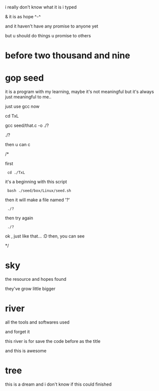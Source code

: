 
























 i really don't know what it is i typed

 & it is as hope ^-^

 and it haven't have any promise to anyone yet

 but u should do things u promise to others





# before two thousand and nine




# gop seed


it is a program with my learning,
maybe it's not meaningful
but it's always just meaningful to me..


just use gcc now

 cd TxL

 gcc  seed/that.c  -o  ./?

 ./?

then u can c






/*

 first

     cd ./TxL


 it's a beginning with this script

     bash ./seed/box/Linux/seed.sh


 then it will make a file named '?'


     ./?


 then try again


     ./?


  ok , just like that... :D
  then, you can see

*/





# sky

the resource and hopes found

they've  grow little bigger


# river

all the tools and softwares used

and forget it

this river is for save the code before as the title

and this is awesome


# tree

this is a dream and i don't know if this could finished
